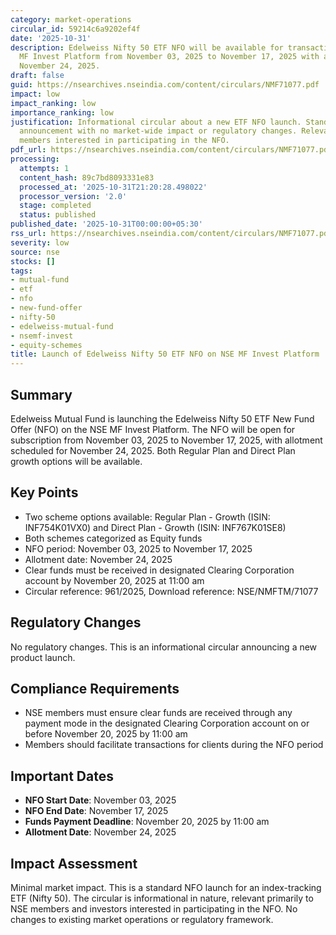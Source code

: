 ```yaml
---
category: market-operations
circular_id: 59214c6a9202ef4f
date: '2025-10-31'
description: Edelweiss Nifty 50 ETF NFO will be available for transactions on NSE
  MF Invest Platform from November 03, 2025 to November 17, 2025 with allotment on
  November 24, 2025.
draft: false
guid: https://nsearchives.nseindia.com/content/circulars/NMF71077.pdf
impact: low
impact_ranking: low
importance_ranking: low
justification: Informational circular about a new ETF NFO launch. Standard operational
  announcement with no market-wide impact or regulatory changes. Relevant only to
  members interested in participating in the NFO.
pdf_url: https://nsearchives.nseindia.com/content/circulars/NMF71077.pdf
processing:
  attempts: 1
  content_hash: 89c7bd8093331e83
  processed_at: '2025-10-31T21:20:28.498022'
  processor_version: '2.0'
  stage: completed
  status: published
published_date: '2025-10-31T00:00:00+05:30'
rss_url: https://nsearchives.nseindia.com/content/circulars/NMF71077.pdf
severity: low
source: nse
stocks: []
tags:
- mutual-fund
- etf
- nfo
- new-fund-offer
- nifty-50
- edelweiss-mutual-fund
- nsemf-invest
- equity-schemes
title: Launch of Edelweiss Nifty 50 ETF NFO on NSE MF Invest Platform
---
```


## Summary

Edelweiss Mutual Fund is launching the Edelweiss Nifty 50 ETF New Fund Offer (NFO) on the NSE MF Invest Platform. The NFO will be open for subscription from November 03, 2025 to November 17, 2025, with allotment scheduled for November 24, 2025. Both Regular Plan and Direct Plan growth options will be available.

## Key Points

- Two scheme options available: Regular Plan - Growth (ISIN: INF754K01VX0) and Direct Plan - Growth (ISIN: INF767K01SE8)
- Both schemes categorized as Equity funds
- NFO period: November 03, 2025 to November 17, 2025
- Allotment date: November 24, 2025
- Clear funds must be received in designated Clearing Corporation account by November 20, 2025 at 11:00 am
- Circular reference: 961/2025, Download reference: NSE/NMFTM/71077

## Regulatory Changes

No regulatory changes. This is an informational circular announcing a new product launch.

## Compliance Requirements

- NSE members must ensure clear funds are received through any payment mode in the designated Clearing Corporation account on or before November 20, 2025 by 11:00 am
- Members should facilitate transactions for clients during the NFO period

## Important Dates

- **NFO Start Date**: November 03, 2025
- **NFO End Date**: November 17, 2025
- **Funds Payment Deadline**: November 20, 2025 by 11:00 am
- **Allotment Date**: November 24, 2025

## Impact Assessment

Minimal market impact. This is a standard NFO launch for an index-tracking ETF (Nifty 50). The circular is informational in nature, relevant primarily to NSE members and investors interested in participating in the NFO. No changes to existing market operations or regulatory framework.